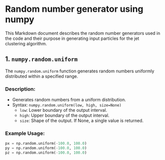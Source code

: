 
# Random number generator using numpy
This Markdown document describes the random number generators used in the code and their purpose in generating input particles for the jet clustering algorithm.

## 1. `numpy.random.uniform`

The `numpy.random.uniform` function generates random numbers uniformly distributed within a specified range.

### Description:
- Generates random numbers from a uniform distribution.
- Syntax: `numpy.random.uniform(low, high, size=None)`
  - `low`: Lower boundary of the output interval.
  - `high`: Upper boundary of the output interval.
  - `size`: Shape of the output. If None, a single value is returned.

### Example Usage:
```python
px = np.random.uniform(-100.0, 100.0)
py = np.random.uniform(-100.0, 100.0)
pz = np.random.uniform(-100.0, 100.0)
